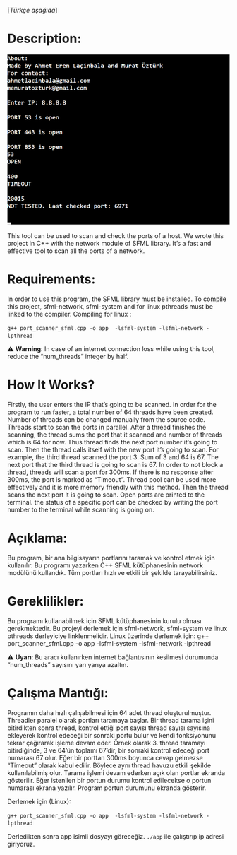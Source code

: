 [*Türkçe aşağıda*]


# Description:
![Screenshot](screenshot.jpg)

This tool can be used to scan and check the ports of a host.
We wrote this project in C++ with the network module of SFML library. 
It’s a fast and effective tool to scan all the ports of a network.
 
# Requirements:
In order to use this program, the SFML library must be installed. To compile this project, sfml-network, sfml-system and for linux pthreads must be linked to the compiler.
Compiling for linux :

```g++ port_scanner_sfml.cpp -o app  -lsfml-system -lsfml-network -lpthread```

 
:warning: **Warning**: In case of an internet connection loss while using this tool, reduce the “num_threads” integer by half.
 
# How It Works?
Firstly, the user enters the IP that’s going to be scanned.
In order for the program to run faster, a total number of 64 threads have been created. Number of threads can be changed manually from the source code. Threads start to scan the ports in parallel. After a thread finishes the scanning, the thread sums the port that it scanned and number of threads which is 64 for now. Thus thread finds the next port number it’s going to scan. Then the thread calls itself with the new port it’s going to scan. For example, the third thread scanned the port 3. Sum of 3 and 64 is 67. The next port that the third thread is going to scan is 67. In order to not block a thread, threads will scan a port for 300ms. If there is no response after 300ms, the port is marked as “Timeout”. Thread pool can be used more effectively and it is more memory friendly with this method.
Then the thread scans the next port it is going to scan.
Open ports are printed to the terminal. the status of a specific port can be checked by writing the port number to the terminal while scanning is going on.
 

# Açıklama:
Bu program, bir ana bilgisayarın portlarını taramak ve kontrol etmek için kullanılır.
Bu programı yazarken C++ SFML kütüphanesinin network modülünü kullandık.
Tüm portları hızlı ve etkili bir şekilde tarayabilirsiniz.

# Gereklilikler:
Bu programı kullanabilmek için SFML kütüphanesinin kurulu olması gerekmektedir. Bu projeyi derlemek için sfml-network, sfml-system ve linux pthreads derleyiciye linklenmelidir.
Linux üzerinde derlemek için:
 g++ port_scanner_sfml.cpp -o app  -lsfml-system -lsfml-network -lpthread

:warning: **Uyarı**: Bu aracı kullanırken internet bağlantısının kesilmesi durumunda “num_threads” sayısını yarı yarıya azaltın.

# Çalışma Mantığı:
Programın daha hızlı çalışabilmesi için 64 adet thread oluşturulmuştur.
Threadler paralel olarak portları taramaya başlar. 
Bir thread tarama işini bitirdikten sonra  thread, kontrol ettiği port sayısı thread sayısı sayısına ekleyerek kontrol edeceği bir sonraki portu bulur ve kendi fonksiyonunu tekrar çağırarak işleme devam eder. Örnek olarak 3. thread taramayı bitirdiğinde, 3 ve 64’ün toplamı 67’dir, bir sonraki kontrol edeceği port numarası 67 olur. Eğer bir porttan 300ms boyunca cevap gelmezse “Timeout” olarak kabul edilir.  Böylece aynı thread havuzu etkili şekilde kullanılabilmiş olur. Tarama işlemi devam ederken açık olan portlar ekranda gösterilir. Eğer istenilen bir portun durumu kontrol edilecekse o portun numarası ekrana yazılır. Program portun durumunu ekranda gösterir. 

Derlemek için (Linux):

```g++ port_scanner_sfml.cpp -o app  -lsfml-system -lsfml-network -lpthread```

Derledikten sonra app isimli dosyayı göreceğiz. 
```./app``` ile çalıştırıp ip adresi giriyoruz.

 







